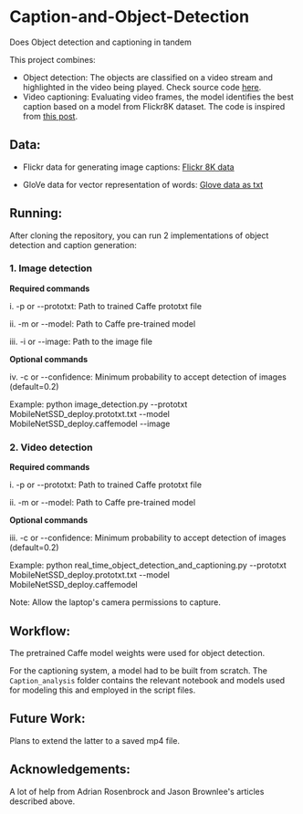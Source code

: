 # Caption-and-Object-Detection
Does Object detection and captioning in tandem

This project combines:

- Object detection: The objects are classified on a video stream and highlighted in the video being played. Check source code [here](https://www.pyimagesearch.com/2017/09/18/real-time-object-detection-with-deep-learning-and-opencv/?__s=49gzk51snmgloxi5tiun).
- Video captioning: Evaluating video frames, the model identifies the best caption based on a model from Flickr8K dataset. The code is inspired from [this post](https://machinelearningmastery.com/develop-a-deep-learning-caption-generation-model-in-python/).

## Data:

- Flickr data for generating image captions: [Flickr 8K data](https://www.kaggle.com/shadabhussain/flickr8k)

- GloVe data for vector representation of words: [Glove data as txt](https://www.kaggle.com/incorpes/glove6b200d)
## Running:

After cloning the repository, you can run 2 implementations of object detection and caption generation:

### 1. Image detection 

**Required commands**

i. -p or --prototxt: Path to trained Caffe prototxt file 

ii. -m or --model: Path to Caffe pre-trained model

iii. -i or --image: Path to the image file

**Optional commands**

iv. -c or --confidence: Minimum probability to accept detection of images (default=0.2)

Example: python image_detection.py --prototxt MobileNetSSD_deploy.prototxt.txt --model MobileNetSSD_deploy.caffemodel --image <image file location>

### 2. Video detection 

**Required commands**

i. -p or --prototxt: Path to trained Caffe prototxt file 

ii. -m or --model: Path to Caffe pre-trained model

**Optional commands**

iii. -c or --confidence: Minimum probability to accept detection of images (default=0.2)

Example: python real_time_object_detection_and_captioning.py --prototxt MobileNetSSD_deploy.prototxt.txt --model MobileNetSSD_deploy.caffemodel

Note: Allow the laptop's camera permissions to capture.

## Workflow:

The pretrained Caffe model weights were used for object detection. 

For the captioning system, a model had to be built from scratch. The `Caption_analysis` folder contains the relevant notebook and models used for modeling this and employed in the script files.

## Future Work:

Plans to extend the latter to a saved mp4 file.

## Acknowledgements:

A lot of help from Adrian Rosenbrock and Jason Brownlee's articles described above.
